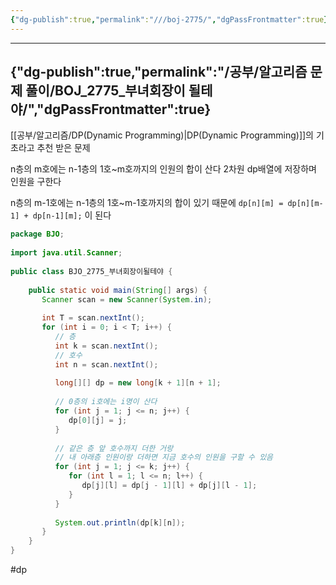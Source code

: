 ```yaml
---
{"dg-publish":true,"permalink":"///boj-2775/","dgPassFrontmatter":true}
---
```



---
{"dg-publish":true,"permalink":"/공부/알고리즘 문제 풀이/BOJ_2775_부녀회장이 될테야/","dgPassFrontmatter":true}
---

[[공부/알고리즘/DP(Dynamic Programming)\|DP(Dynamic Programming)]]의 기초라고 추천 받은 문제

n층의 m호에는 n-1층의 1호~m호까지의 인원의 합이 산다
2차원 dp배열에 저장하며 인원을 구한다

n층의 m-1호에는 n-1층의 1호~m-1호까지의 합이 있기 때문에
`dp[n][m] = dp[n][m-1] + dp[n-1][m];`
이 된다

````java
package BJO;  
  
import java.util.Scanner;  
  
public class BJO_2775_부녀회장이될테야 {  
  
    public static void main(String[] args) {  
       Scanner scan = new Scanner(System.in);  
  
       int T = scan.nextInt();  
       for (int i = 0; i < T; i++) {  
          // 층  
          int k = scan.nextInt();  
          // 호수  
          int n = scan.nextInt();  
  
          long[][] dp = new long[k + 1][n + 1];  
  
          // 0층의 i호에는 i명이 산다  
          for (int j = 1; j <= n; j++) {  
             dp[0][j] = j;  
          }  
  
          // 같은 층 앞 호수까지 더한 거랑  
          // 내 아래층 인원이랑 더하면 지금 호수의 인원을 구할 수 있음  
          for (int j = 1; j <= k; j++) {  
             for (int l = 1; l <= n; l++) {  
                dp[j][l] = dp[j - 1][l] + dp[j][l - 1];  
             }  
          }  
  
          System.out.println(dp[k][n]);  
       }  
    }  
}
````
#dp